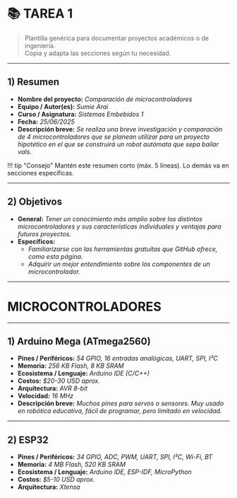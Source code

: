 # 📚 TAREA 1

> Plantilla genérica para documentar proyectos académicos o de ingeniería.  
> Copia y adapta las secciones según tu necesidad.

---

## 1) Resumen

- **Nombre del proyecto:** _Comparación de microcontroladores_  
- **Equipo / Autor(es):** _Sumie Arai_  
- **Curso / Asignatura:** _Sistemas Embebidos 1_  
- **Fecha:** _25/06/2025_  
- **Descripción breve:** _Se realiza una breve investigación y comparación de 4 microcontroladores que se planean utilizar para un proyecto hipotético en el que se construirá un robot autómata que sepa bailar vals._  

!!! tip "Consejo"
    Mantén este resumen corto (máx. 5 líneas). Lo demás va en secciones específicas.

---

## 2) Objetivos

- **General:** _Tener un conocimiento más amplio sobre los distintos microcontroladores y sus características individuales y ventajas para futuros proyectos._  
- **Específicos:**
  - _Familiarizarse con las herramientas gratuitas que GitHub ofrece, como esta página._
  - _Adquirir un mejor entendimiento sobre los componentes de un microcontrolador._
  
---

# MICROCONTROLADORES

---

## 1) Arduino Mega (ATmega2560)

- **Pines / Periféricos:** _54 GPIO, 16 entradas analógicas, UART, SPI, I²C_  
- **Memoria:** _256 KB Flash, 8 KB SRAM_  
- **Ecosistema / Lenguaje:** _Arduino IDE (C/C++)_  
- **Costos:** _$20-30 USD aprox._  
- **Arquitectura:** _AVR 8-bit_  
- **Velocidad:** _16 MHz_  
- **Descripción breve:** _Muchos pines para servos o sensores. Muy usado en robótica educativa, fácil de programar, pero limitado en velocidad._  

---

## 2) ESP32

- **Pines / Periféricos:** _34 GPIO, ADC, PWM, UART, SPI, I²C, Wi-Fi, BT_  
- **Memoria:** _4 MB Flash, 520 KB SRAM_  
- **Ecosistema / Lenguaje:** _Arduino IDE, ESP-IDF, MicroPython_  
- **Costos:** _$5-10 USD aprox._  
- **Arquitectura:** _Xtensa_
